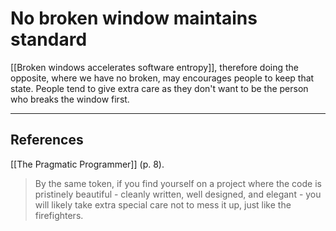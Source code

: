 # No broken window maintains standard
[[Broken windows accelerates software entropy]], therefore doing the opposite, where we have no broken, may encourages people to keep that state. People tend to give extra care as they don't want to be the person who breaks the window first.

---
## References
[[The Pragmatic Programmer]] (p. 8).
> By the same token, if you find yourself on a project where the code is pristinely beautiful - cleanly written, well designed, and elegant - you will likely take extra special care not to mess it up, just like the firefighters.

<!-- #evergreen -->

<!-- {BearID:75FCB531-8C1A-4919-A0D6-DF100153C5FB-91861-00001230C13D596E} -->
